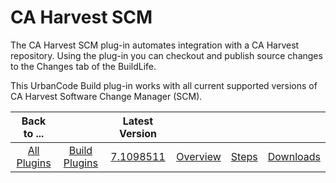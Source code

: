 
CA Harvest SCM
==============

The CA Harvest SCM plug-in automates integration with a CA Harvest repository. Using the plug-in you can checkout and publish source changes to the Changes tab of the BuildLife.

This UrbanCode Build plug-in works with all current supported versions of CA Harvest Software Change Manager (SCM).


|Back to ...||Latest Version||||
| :---: | :---: | :---: | :---: | :---: | :---: |
|[All Plugins](../../index.md)|[Build Plugins](../README.md)|[7.1098511](https://raw.githubusercontent.com/UrbanCode/IBM-UCB-PLUGINS/main/files/Harvest/Harvest-hcl-7.1098511.zip)|[Overview](overview.md)|[Steps](steps.md)|[Downloads](downloads.md)|

